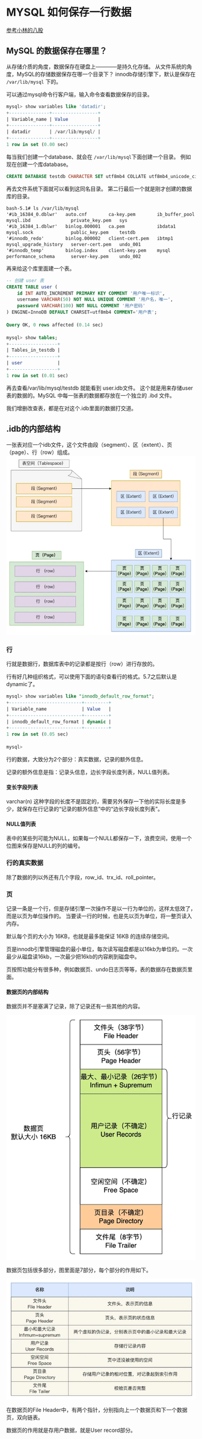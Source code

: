 # MYSQL 如何保存一行数据

[参考小林的八股](https://xiaolincoding.com/mysql/base/row_format.html#记录的额外信息)

## MySQL 的数据保存在哪里？
从存储介质的角度，数据保存在硬盘上————是持久化存储。
从文件系统的角度，MySQL的存储数据保存在哪一个目录下？
innodb存储引擎下，默认是保存在 `/var/lib/mysql` 下的。

可以通过mysql命令行客户端，输入命令查看数据保存的目录。

```sql
mysql> show variables like 'datadir';
+---------------+-----------------+
| Variable_name | Value           |
+---------------+-----------------+
| datadir       | /var/lib/mysql/ |
+---------------+-----------------+
1 row in set (0.00 sec)
```
每当我们创建一个database、就会在 `/var/lib/mysql`下面创建一个目录。
例如现在创建一个库database。
```sql
CREATE DATABASE testdb CHARACTER SET utf8mb4 COLLATE utf8mb4_unicode_ci;
```
再去文件系统下面就可以看到这同名目录。
第二行最后一个就是刚才创建的数据库的目录。
```shell
bash-5.1# ls /var/lib/mysql
'#ib_16384_0.dblwr'   auto.cnf        ca-key.pem        ib_buffer_pool   mysql.ibd               private_key.pem   sys
'#ib_16384_1.dblwr'   binlog.000001   ca.pem            ibdata1          mysql.sock              public_key.pem    testdb
'#innodb_redo'        binlog.000002   client-cert.pem   ibtmp1           mysql_upgrade_history   server-cert.pem   undo_001
'#innodb_temp'        binlog.index    client-key.pem    mysql            performance_schema      server-key.pem    undo_002
```
再来给这个库里面建一个表。
```sql
-- 创建 user 表
CREATE TABLE user (
    id INT AUTO_INCREMENT PRIMARY KEY COMMENT '用户唯一标识',
    username VARCHAR(50) NOT NULL UNIQUE COMMENT '用户名，唯一',
    password VARCHAR(100) NOT NULL COMMENT '用户密码'
) ENGINE=InnoDB DEFAULT CHARSET=utf8mb4 COMMENT='用户表';

Query OK, 0 rows affected (0.14 sec)

mysql> show tables;
+------------------+
| Tables_in_testdb |
+------------------+
| user             |
+------------------+
1 row in set (0.01 sec)
``` 
再去查看/var/lib/mysql/testdb 就能看到 user.idb文件。
这个就是用来存储user表的数据的。MySQL 中每一张表的数据都存放在一个独立的 .ibd 文件。

我们增删改查表，都是在对这个.idb里面的数据打交道。

## .idb的内部结构
一张表对应一个idb文件，这个文件由段（segment）、区（extent）、页（page）、行（row）组成。
![idb文件结构](./idb文件结构.png)

### 行
行就是数据行，数据库表中的记录都是按行（row）进行存放的。

行有好几种组织格式，可以使用下面的语句查看行的格式。5.7之后默认是dynamic了。
```sql
mysql> show variables like "innodb_default_row_format";
+---------------------------+---------+
| Variable_name             | Value   |
+---------------------------+---------+
| innodb_default_row_format | dynamic |
+---------------------------+---------+
1 row in set (0.05 sec)

mysql> 
```
行的数据，大致分为2个部分：真实数据，记录的额外信息。

记录的额外信息是指：记录头信息，边长字段长度列表，NULL值列表。
#### 变长字段列表
varchar(n) 这种字段的长度不是固定的，需要另外保存一下他的实际长度是多少，就保存在行记录的“记录的额外信息”中的“边长字段长度列表”。

#### NULL值列表
表中的某些列可能为NULL，如果每一个NULL都保存一下，浪费空间，使用一个位图来保存是NULL的列的编号。

### 行的真实数据
除了数据的列以外还有几个字段，row_id、trx_id、roll_pointer。

### 页
记录一条是一个行，但是存储引擎一次操作不是以一行为单位的，这样太低效了，而是以页为单位操作的。
当要读一行的时候，也是先以页为单位，将一整页读入内存。

默认每个页的大小为 16KB，也就是最多能保证 16KB 的连续存储空间。

页是innodb引擎管理磁盘的最小单位，每次读写磁盘都是以16kb为单位的。一次最少从磁盘读16kb，一次最少把16kb的内容刷到磁盘中。

页按照功能分有很多种，例如数据页、undo日志页等等，表的数据存在数据页里面。

#### 数据页的内部结构
数据页并不是塞满了记录，除了记录还有一些其他的内容。

![数据页](./数据页.png)

数据页包括很多部分，图里面是7部分，每个部分的作用如下。

![数据页各部分](./数据页各部分.png)

在数据页的File Header中，有两个指针，分别指向上一个数据页和下一个数据页，双向链表。

数据页的作用就是存用户数据，就是User record部分。

